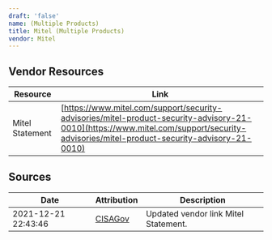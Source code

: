 ```yaml
---
draft: 'false'
name: (Multiple Products)
title: Mitel (Multiple Products)
vendor: Mitel
---
```


## Vendor Resources
| Resource | Link |
| --- | --- |
| Mitel Statement | [https://www.mitel.com/support/security-advisories/mitel-product-security-advisory-21-0010](https://www.mitel.com/support/security-advisories/mitel-product-security-advisory-21-0010) |



## Sources
| Date | Attribution | Description |
| --- | --- | --- |
| 2021-12-21 22:43:46 | [CISAGov](https://raw.githubusercontent.com/cisagov/log4j-affected-db/develop/README.md) | Updated vendor link Mitel Statement.  |
